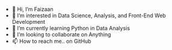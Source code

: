 - 👋 Hi, I’m Faizaan
- 👀 I’m interested in Data Science, Analysis, and Front-End Web Development
- 🌱 I’m currently learning Python in Data Analysis
- 💞️ I’m looking to collaborate on Anything
- 📫 How to reach me.. on GitHub

<!---
Faze17/Faze17 is a ✨ special ✨ repository because its `README.md` (this file) appears on your GitHub profile.
You can click the Preview link to take a look at your changes.
--->
